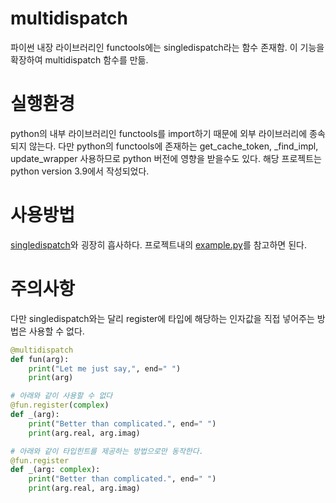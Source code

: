 # multidispatch
파이썬 내장 라이브러리인 functools에는 singledispatch라는 함수 존재함. 이 기능을 확장하여 multidispatch 함수를 만듦.

# 실행환경
python의 내부 라이브러리인 functools를 import하기 때문에 외부 라이브러리에 종속되지 않는다. 다만 python의 functools에 존재하는 get_cache_token, _find_impl, update_wrapper 사용하므로 python 버전에 영향을 받을수도 있다. 해당 프로젝트는 python version 3.9에서 작성되었다.

# 사용방법
[singledispatch](https://docs.python.org/ko/3/library/functools.html#functools.singledispatch)와 굉장히 흡사하다.
프로젝트내의 [example.py](https://github.com/hail-kang/multidispatch/blob/main/example.py)를 참고하면 된다.

# 주의사항
다만 singledispatch와는 달리 register에 타입에 해당하는 인자값을 직접 넣어주는 방법은 사용할 수 없다.
```python
@multidispatch
def fun(arg):
    print("Let me just say,", end=" ")
    print(arg)

# 아래와 같이 사용할 수 없다
@fun.register(complex)
def _(arg):
    print("Better than complicated.", end=" ")
    print(arg.real, arg.imag)

# 아래와 같이 타입힌트를 제공하는 방법으로만 동작한다.
@fun.register
def _(arg: complex):
    print("Better than complicated.", end=" ")
    print(arg.real, arg.imag)
```